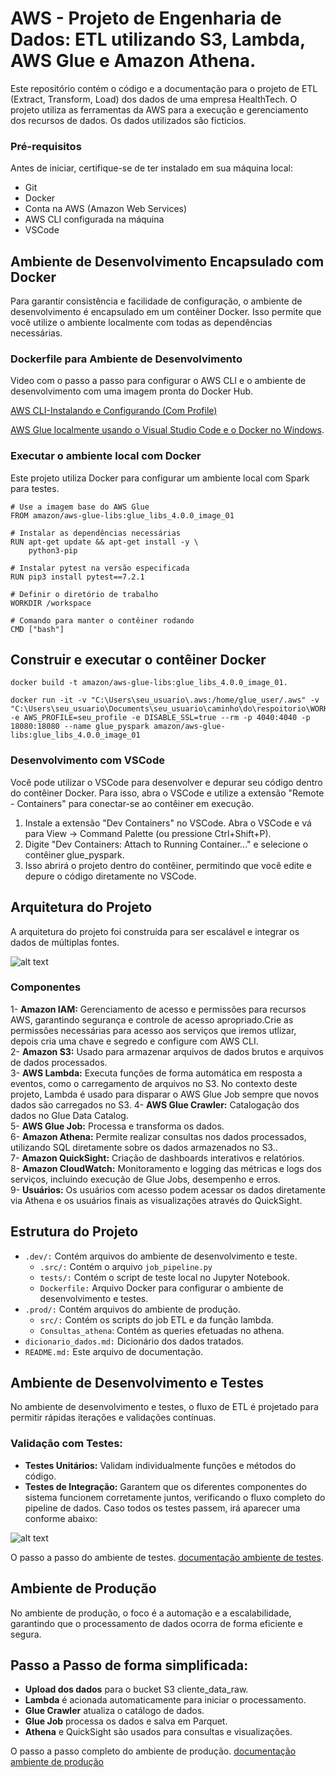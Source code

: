 # AWS - Projeto de Engenharia de Dados: ETL utilizando S3, Lambda, AWS Glue e Amazon Athena.

Este repositório contém o código e a documentação para o projeto de ETL (Extract, Transform, Load) dos dados de uma empresa HealthTech. O projeto utiliza as ferramentas da AWS para a execução e gerenciamento dos recursos de dados. Os dados utilizados são ficticios.

### Pré-requisitos

Antes de iniciar, certifique-se de ter instalado em sua máquina local:

* Git
* Docker
* Conta na AWS (Amazon Web Services)
* AWS CLI configurada na máquina 
* VSCode

## Ambiente de Desenvolvimento Encapsulado com Docker

Para garantir consistência e facilidade de configuração, o ambiente de desenvolvimento é encapsulado em um contêiner Docker. Isso permite que você utilize o ambiente localmente com todas as dependências necessárias.

### Dockerfile para Ambiente de Desenvolvimento
Video com o passo a passo para configurar o AWS CLI e o ambiente de desenvolvimento com uma imagem pronta do Docker Hub.

[AWS CLI-Instalando e Configurando (Com Profile)](https://www.youtube.com/watch?v=4irgsIK01rQ)

[AWS Glue localmente usando o Visual Studio Code e o Docker no Windows](https://www.youtube.com/watch?v=__j-SyopVBs&t=26s).


### Executar o ambiente local com Docker
Este projeto utiliza Docker para configurar um ambiente local com Spark para testes.

```
# Use a imagem base do AWS Glue
FROM amazon/aws-glue-libs:glue_libs_4.0.0_image_01

# Instalar as dependências necessárias
RUN apt-get update && apt-get install -y \
    python3-pip

# Instalar pytest na versão especificada
RUN pip3 install pytest==7.2.1

# Definir o diretório de trabalho
WORKDIR /workspace

# Comando para manter o contêiner rodando
CMD ["bash"]
```

## Construir e executar o contêiner Docker

```
docker build -t amazon/aws-glue-libs:glue_libs_4.0.0_image_01.

docker run -it -v "C:\Users\seu_usuario\.aws:/home/glue_user/.aws" -v "C:\Users\seu_usuario\Documents\seu_usuario\caminho\do\respoitorio\WORKSPACE_LOCATION:/home/glue_user/workspace" -e AWS_PROFILE=seu_profile -e DISABLE_SSL=true --rm -p 4040:4040 -p 18080:18080 --name glue_pyspark amazon/aws-glue-libs:glue_libs_4.0.0_image_01
```

### Desenvolvimento com VSCode
Você pode utilizar o VSCode para desenvolver e depurar seu código dentro do contêiner Docker. Para isso, abra o VSCode e utilize a extensão "Remote - Containers" para conectar-se ao contêiner em execução.

1. Instale a extensão "Dev Containers" no VSCode.
Abra o VSCode e vá para View -> Command Palette (ou pressione Ctrl+Shift+P).
2. Digite "Dev Containers: Attach to Running Container..." e selecione o contêiner glue_pyspark.
3. Isso abrirá o projeto dentro do contêiner, permitindo que você edite e depure o código diretamente no VSCode.

## Arquitetura do Projeto
A arquitetura do projeto foi construída para ser escalável e integrar os dados de múltiplas fontes.

![alt text](prod/imagens/draioaws02.drawio.png)

### Componentes
1-  **Amazon IAM:** Gerenciamento de acesso e permissões para recursos AWS, garantindo segurança e controle de acesso apropriado.Crie as permissões necessárias para acesso aos serviços que iremos utlizar, depois cria uma chave e segredo e configure com AWS CLI.<br>
2-  **Amazon S3:** Usado para armazenar arquivos de dados brutos e arquivos de dados processados.<br>
3- **AWS Lambda:** Executa funções de forma automática em resposta a eventos, como o carregamento de arquivos no S3. No contexto deste projeto, Lambda é usado para disparar o AWS Glue Job sempre que novos dados são carregados no S3.
4-  **AWS Glue Crawler:** Catalogação dos dados no Glue Data Catalog.<br>
5-  **AWS Glue Job:** Processa e transforma os dados.<br>
6-  **Amazon Athena:** Permite realizar consultas nos dados processados, utilizando SQL diretamente sobre os dados armazenados no S3..<br>
7-  **Amazon QuickSight:** Criação de dashboards interativos e relatórios.<br>
8-  **Amazon CloudWatch:** Monitoramento e logging das métricas e logs dos serviços, incluindo execução de Glue Jobs, desempenho e erros.<br>
9- **Usuários:** Os usuários com acesso podem acessar os dados diretamente via Athena e os usuários finais as visualizações através do QuickSight.

## Estrutura do Projeto 

- `.dev/:` Contém arquivos do ambiente de desenvolvimento e teste.
    - `.src/:` Contém o arquivo `job_pipeline.py`
    - `tests/:` Contém o script de teste local no Jupyter Notebook.
    - `Dockerfile:` Arquivo Docker para configurar o ambiente de desenvolvimento e testes.
- `.prod/:` Contém arquivos do ambiente de produção.
    - `src/:` Contém os scripts do job ETL e da função lambda.
    - `Consultas_athena`: Contém as queries efetuadas no athena.
 - `dicionario_dados.md:` Dicionário dos dados tratados.
 - `README.md:` Este arquivo de documentação.

## Ambiente de Desenvolvimento e Testes
No ambiente de desenvolvimento e testes, o fluxo de ETL é projetado para permitir rápidas iterações e validações contínuas. 

### Validação com Testes:

* **Testes Unitários:** Validam individualmente funções e métodos do código.
* **Testes de Integração:** Garantem que os diferentes componentes do sistema funcionem corretamente juntos, verificando o fluxo completo do pipeline de dados.
Caso todos os testes passem, irá aparecer uma conforme abaixo:

![alt text](dev/imagens/testes.png)

O passo a passo do ambiente de testes. [documentação ambiente de testes](dev/README_dev.md).

## Ambiente de Produção
No ambiente de produção, o foco é a automação e a escalabilidade, garantindo que o processamento de dados ocorra de forma eficiente e segura.

## Passo a Passo de forma simplificada:
- **Upload dos dados** para o bucket S3 cliente_data_raw.
- **Lambda** é acionada automaticamente para iniciar o processamento.
- **Glue Crawler** atualiza o catálogo de dados.
- **Glue Job** processa os dados e salva em Parquet.
- **Athena** e QuickSight são usados para consultas e visualizações.

O passo a passo completo do ambiente de produção. [documentação ambiente de produção](https://github.com/thuanyvermelho/projeto_aws_etl_glue/blob/master/prod/README_prod.md)
